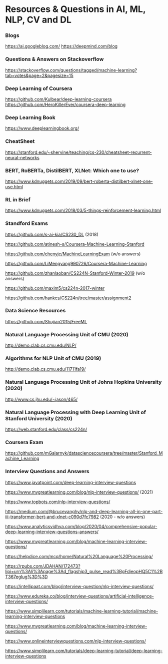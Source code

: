 # Resources & Questions in AI, ML, NLP, CV and DL

### Blogs
https://ai.googleblog.com/
https://deepmind.com/blog

### Questions & Answers on Stackoverflow
https://stackoverflow.com/questions/tagged/machine-learning?tab=votes&page=2&pagesize=15

### Deep Learning of Coursera
https://github.com/Kulbear/deep-learning-coursera
https://github.com/HeroKillerEver/coursera-deep-learning

### Deep Learning Book
https://www.deeplearningbook.org/

### CheatSheet
https://stanford.edu/~shervine/teaching/cs-230/cheatsheet-recurrent-neural-networks

### BERT, RoBERTa, DistilBERT, XLNet: Which one to use?
https://www.kdnuggets.com/2019/09/bert-roberta-distilbert-xlnet-one-use.html

### RL in Brief
https://www.kdnuggets.com/2018/03/5-things-reinforcement-learning.html

### Standford Exams
https://github.com/s-ai-kia/CS230_DL    (2018) 

https://github.com/atinesh-s/Coursera-Machine-Learning-Stanford 

https://github.com/chenyjc/MachineLearningExam   (w/o answers)

https://github.com/LiMengyang990726/Coursera-Machine-Learning

https://github.com/zhanlaoban/CS224N-Stanford-Winter-2019  (w/o answers)

https://github.com/maxim5/cs224n-2017-winter

https://github.com/hankcs/CS224n/tree/master/assignment2

### Data Science Resources
https://github.com/Shujian2015/FreeML

### Natural Language Processing Unit of CMU (2020)
http://demo.clab.cs.cmu.edu/NLP/

### Algorithms for NLP Unit of CMU (2019)
http://demo.clab.cs.cmu.edu/11711fa19/

### Natural Language Processing Unit of Johns Hopkins University (2020)
http://www.cs.jhu.edu/~jason/465/

### Natural Language Processing with Deep Learning Unit of Stanford University (2020)
https://web.stanford.edu/class/cs224n/

### Coursera Exam
https://github.com/mGalarnyk/datasciencecoursera/tree/master/Stanford_Machine_Learning

### Interview Questions and Answers

https://www.javatpoint.com/deep-learning-interview-questions 

https://www.mygreatlearning.com/blog/nlp-interview-questions/   (2021)

https://www.topbots.com/nlp-interview-questions/ 

https://medium.com/@bruceyanghy/nlp-and-deep-learning-all-in-one-part-iii-transformer-bert-and-xlnet-c090d7fc7982  (2020 - w/o answers) 

https://www.analyticsvidhya.com/blog/2020/04/comprehensive-popular-deep-learning-interview-questions-answers/ 

https://www.mygreatlearning.com/blog/machine-learning-interview-questions/   

https://helpdice.com/mcq/home/Natural%20Language%20Processing/ 

https://rpubs.com/JDAHAN/172473?lipi=urn%3Ali%3Apage%3Ad_flagship3_pulse_read%3BgFdjeopHQ5C1%2BT367egIug%3D%3D

https://intellipaat.com/blog/interview-question/nlp-interview-questions/

https://www.edureka.co/blog/interview-questions/artificial-intelligence-interview-questions/

https://www.simplilearn.com/tutorials/machine-learning-tutorial/machine-learning-interview-questions

https://www.mygreatlearning.com/blog/machine-learning-interview-questions/

https://www.onlineinterviewquestions.com/nlp-interview-questions/

https://www.simplilearn.com/tutorials/deep-learning-tutorial/deep-learning-interview-questions

